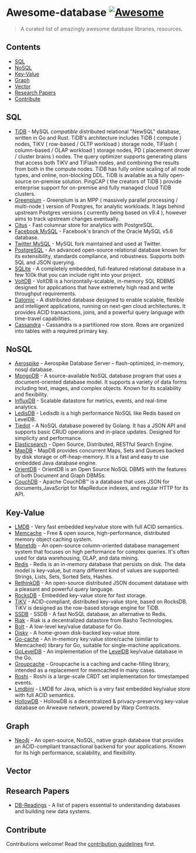 ﻿# Awesome-database [![Awesome](https://awesome.re/badge.svg)](https://awesome.re)

> A curated list of amazingly awesome database libraries, resources.

## Contents

- [SQL](#sql)
- [NoSQL](#nosql)
- [Key-Value](#key-value)
- [Graph](#graph)
- [Vector](#vector)
- [Research Papers](#research-papers)
- [Contribute](#contribute)

## SQL

- [TiDB](https://www.pingcap.com/tidb) - MySQL *compatible* distributed relational "NewSQL" database, written in Go and Rust. TiDB's architecture includes TiDB ( compute ) nodes, TiKV ( row-based / OLTP workload ) storage node, TiFlash ( column-based / OLAP workload ) storage nodes, PD ( placememt drover / cluster brains ) nodes. The query optimizer supports generating plans that access both TiKV and TiFlash nodes, and combining the results from both in the compute nodes. TiDB has fully online scaling of all node types, and online, non-blocking DDL. TiDB is available as a fully open-source on-premise solution. PingCAP ( the creators of TiDB ) provide enterprise support for on-premise and fully managed cloud TiDB clusters.
- [Greenplum](https://greenplum.org) - Greenplum is an MPP ( massively parallel processing / multi-node ) version of Postgres, for analytic workloads. It lags behind upstream Postgres versions ( currently being based on v9.4 ), however aims to track upstream changes eventually.
- [Citus](https://github.com/citusdata/cstore_fdw) - Fast columnar store for analytics with PostgreSQL.
- [Facebook MySQL](https://github.com/facebook/mysql-5.6) - Facebook's branch of the Oracle MySQL v5.6 database.
- [Twitter MySQL](https://github.com/twitter/mysql) - MySQL fork maintained and used at Twitter.
- [PostgreSQL](https://github.com/postgres/postgres) - An advanced open-source relational database known for its extensibility, standards compliance, and robustness. Supports both SQL and JSON querying.
- [SQLite](http://www.sqlite.org/) - A completely embedded, full-featured relational database in a few 100k that you can include right into your project.
- [VoltDB](https://github.com/VoltDB/voltdb/) - VoltDB is a horizontally-scalable, in-memory SQL RDBMS designed for applications that have extremely high read and write throughput requirements.
- [Datomic](http://www.datomic.com/) - A distributed database designed to enable scalable, flexible and intelligent applications, running on next-gen cloud architectures. It provides ACID transactions, joins, and a powerful query language with time-travel capabilities.
- [Cassandra](https://github.com/apache/cassandra) - Cassandra is a partitioned row store. Rows are organized into tables with a required primary key.

## NoSQL

- [Aerospike](https://github.com/aerospike/aerospike-server) - Aerospike Database Server – flash-optimized, in-memory, nosql database.
- [MongoDB](https://github.com/mongodb/mongo) - A source-available NoSQL database program that uses a document-oriented database model. It supports a variety of data forms including text, images, and complex objects. Known for its scalability and flexibility.
- [InfluxDB](https://github.com/influxdb/influxdb) - Scalable datastore for metrics, events, and real-time analytics.
- [LedisDB](https://github.com/siddontang/ledisdb) - Ledisdb is a high performance NoSQL like Redis based on LevelDB.
- [Tiedot](https://github.com/HouzuoGuo/tiedot) - A NoSQL database powered by Golang. It has a JSON API and supports basic CRUD operations and in-place updates. Designed for simplicity and performance.
- [Elasticsearch](https://github.com/elasticsearch/elasticsearch) - Open Source, Distributed, RESTful Search Engine.
- [MapDB](https://github.com/jankotek/MapDB) - MapDB provides concurrent Maps, Sets and Queues backed by disk storage or off-heap-memory. It is a fast and easy to use embedded Java database engine.
- [OrientDB](https://github.com/orientechnologies/orientdb) - OrientDB is an Open Source NoSQL DBMS with the features of both Document and Graph DBMSs.
- [CouchDB](https://github.com/apache/couchdb) - Apache CouchDB™ is a database that uses JSON for documents,JavaScript for MapReduce indexes, and regular HTTP for its API.

## Key-Value

- [LMDB](http://symas.com/mdb/) - Very fast embedded key/value store with full ACID semantics.
- [Memcache](https://github.com/memcached/memcached) - Free & open source, high-performance, distributed memory object caching system.
- [Monetdb](https://github.com/snaga/monetdb) - An open-source column-oriented database management system that focuses on high performance for complex queries. It's often used for data warehousing, OLAP, and data mining.
- [Redis](https://github.com/antirez/redis) - Redis is an in-memory database that persists on disk. The data model is key-value, but many different kind of values are supported: Strings, Lists, Sets, Sorted Sets, Hashes.
- [RethinkDB](https://github.com/rethinkdb/rethinkdb) - An open-source distributed JSON document database with a pleasant and powerful query language.
- [RocksDB](https://github.com/facebook/rocksdb) - Embedded key-value store for fast storage.
- [TiKV](https://tikv.org/) - ACID-compliant, distributed key-value store, based on RocksDB. TiKV is designed as the row-based storage engine for TiDB.
- [SSDB](https://github.com/ideawu/ssdb) - SSDB - A fast NoSQL database, an alternative to Redis.
- [Riak](https://github.com/basho/riak) - Riak is a decentralized datastore from Basho Technologies.
- [Bolt](https://github.com/boltdb/bolt) - A low-level key/value database for Go.
- [Diskv](https://github.com/peterbourgon/diskv) - A home-grown disk-backed key-value store.
- [Go-cache](https://github.com/pmylund/go-cache) - An in-memory key:value store/cache (similar to Memcached) library for Go, suitable for single-machine applications.
- [GoLevelDB](https://github.com/syndtr/goleveldb) - An implementation of the [LevelDB](https://code.google.com/p/leveldb/) key/value database in the Go.
- [Groupcache](https://github.com/golang/groupcache) - Groupcache is a caching and cache-filling library, intended as a replacement for memcached in many cases.
- [Roshi](https://github.com/soundcloud/roshi/) - Roshi is a large-scale CRDT set implementation for timestamped events.
- [Lmdbjni](https://github.com/deephacks/lmdbjni) - LMDB for Java, which is a very fast embedded key/value store with full ACID semantics.
- [HollowDB](https://github.com/firstbatchxyz/hollowdb) - HollowDB is a decentralized & privacy-preserving key-value database on Arweave network, powered by Warp Contracts.

## Graph

- [Neo4j](https://github.com/neo4j/neo4j) - An open-source, NoSQL, native graph database that provides an ACID-compliant transactional backend for your applications. Known for its high performance, scalability, and flexibility.

## Vector

## Research Papers

- [DB-Readings](https://github.com/rxin/db-readings) - A list of papers essential to understanding databases and building new data systems.

## Contribute

Contributions welcome! Read the [contribution guidelines](contributing.md) first.

